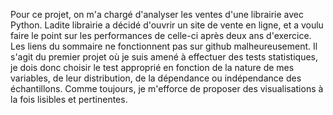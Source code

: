 Pour ce projet, on m'a chargé d'analyser les ventes d'une librairie avec Python. Ladite librairie a décidé d'ouvrir un site de vente en ligne, et a voulu faire le point sur les performances de celle-ci après deux ans d'exercice.
Les liens du sommaire ne fonctionnent pas sur github malheureusement. Il s'agit du premier projet où je suis amené à effectuer des tests statistiques, je dois donc choisir le test approprié en fonction de la nature de mes variables, de leur distribution, de la dépendance ou indépendance des échantillons.
Comme toujours, je m'efforce de proposer des visualisations à la fois lisibles et pertinentes.
